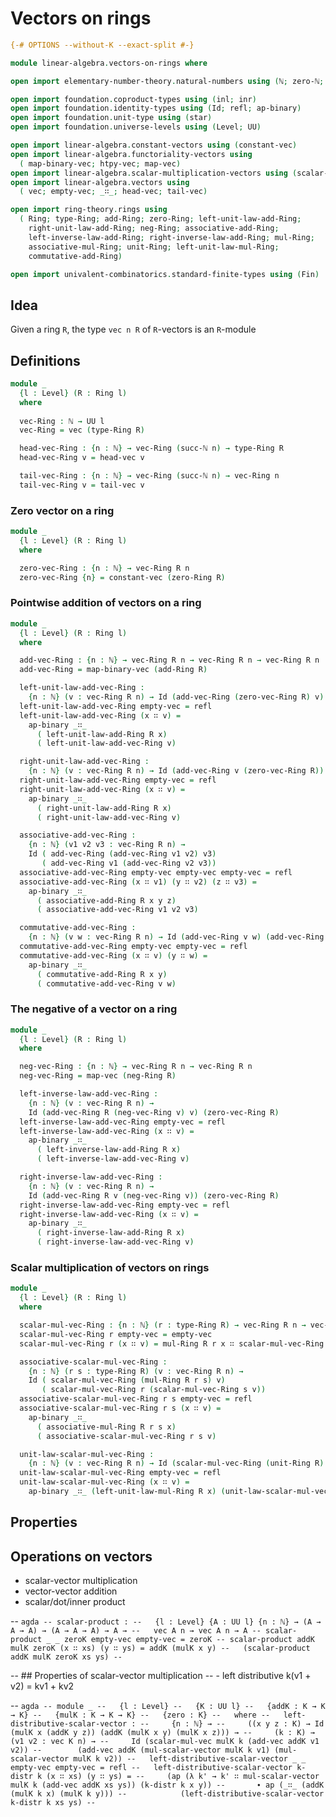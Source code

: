 # Vectors on rings

```agda
{-# OPTIONS --without-K --exact-split #-}

module linear-algebra.vectors-on-rings where

open import elementary-number-theory.natural-numbers using (ℕ; zero-ℕ; succ-ℕ)

open import foundation.coproduct-types using (inl; inr)
open import foundation.identity-types using (Id; refl; ap-binary)
open import foundation.unit-type using (star)
open import foundation.universe-levels using (Level; UU)

open import linear-algebra.constant-vectors using (constant-vec)
open import linear-algebra.functoriality-vectors using
  ( map-binary-vec; htpy-vec; map-vec)
open import linear-algebra.scalar-multiplication-vectors using (scalar-mul-vec)
open import linear-algebra.vectors using
  ( vec; empty-vec; _∷_; head-vec; tail-vec)

open import ring-theory.rings using
  ( Ring; type-Ring; add-Ring; zero-Ring; left-unit-law-add-Ring;
    right-unit-law-add-Ring; neg-Ring; associative-add-Ring;
    left-inverse-law-add-Ring; right-inverse-law-add-Ring; mul-Ring;
    associative-mul-Ring; unit-Ring; left-unit-law-mul-Ring;
    commutative-add-Ring)

open import univalent-combinatorics.standard-finite-types using (Fin)
```

## Idea

Given a ring `R`, the type `vec n R` of `R`-vectors is an `R`-module

## Definitions

```agda
module _
  {l : Level} (R : Ring l)
  where
  
  vec-Ring : ℕ → UU l
  vec-Ring = vec (type-Ring R)

  head-vec-Ring : {n : ℕ} → vec-Ring (succ-ℕ n) → type-Ring R
  head-vec-Ring v = head-vec v

  tail-vec-Ring : {n : ℕ} → vec-Ring (succ-ℕ n) → vec-Ring n
  tail-vec-Ring v = tail-vec v
```

### Zero vector on a ring

```agda
module _
  {l : Level} (R : Ring l)
  where

  zero-vec-Ring : {n : ℕ} → vec-Ring R n
  zero-vec-Ring {n} = constant-vec (zero-Ring R)
```

### Pointwise addition of vectors on a ring

```agda
module _
  {l : Level} (R : Ring l)
  where

  add-vec-Ring : {n : ℕ} → vec-Ring R n → vec-Ring R n → vec-Ring R n
  add-vec-Ring = map-binary-vec (add-Ring R)

  left-unit-law-add-vec-Ring :
    {n : ℕ} (v : vec-Ring R n) → Id (add-vec-Ring (zero-vec-Ring R) v) v
  left-unit-law-add-vec-Ring empty-vec = refl
  left-unit-law-add-vec-Ring (x ∷ v) =
    ap-binary _∷_
      ( left-unit-law-add-Ring R x)
      ( left-unit-law-add-vec-Ring v)

  right-unit-law-add-vec-Ring :
    {n : ℕ} (v : vec-Ring R n) → Id (add-vec-Ring v (zero-vec-Ring R)) v
  right-unit-law-add-vec-Ring empty-vec = refl
  right-unit-law-add-vec-Ring (x ∷ v) =
    ap-binary _∷_
      ( right-unit-law-add-Ring R x)
      ( right-unit-law-add-vec-Ring v)

  associative-add-vec-Ring :
    {n : ℕ} (v1 v2 v3 : vec-Ring R n) →
    Id ( add-vec-Ring (add-vec-Ring v1 v2) v3)
       ( add-vec-Ring v1 (add-vec-Ring v2 v3))
  associative-add-vec-Ring empty-vec empty-vec empty-vec = refl
  associative-add-vec-Ring (x ∷ v1) (y ∷ v2) (z ∷ v3) =
    ap-binary _∷_
      ( associative-add-Ring R x y z)
      ( associative-add-vec-Ring v1 v2 v3)

  commutative-add-vec-Ring :
    {n : ℕ} (v w : vec-Ring R n) → Id (add-vec-Ring v w) (add-vec-Ring w v)
  commutative-add-vec-Ring empty-vec empty-vec = refl
  commutative-add-vec-Ring (x ∷ v) (y ∷ w) =
    ap-binary _∷_
      ( commutative-add-Ring R x y)
      ( commutative-add-vec-Ring v w)
```

### The negative of a vector on a ring

```agda
module _
  {l : Level} (R : Ring l)
  where

  neg-vec-Ring : {n : ℕ} → vec-Ring R n → vec-Ring R n
  neg-vec-Ring = map-vec (neg-Ring R)

  left-inverse-law-add-vec-Ring :
    {n : ℕ} (v : vec-Ring R n) →
    Id (add-vec-Ring R (neg-vec-Ring v) v) (zero-vec-Ring R)
  left-inverse-law-add-vec-Ring empty-vec = refl
  left-inverse-law-add-vec-Ring (x ∷ v) =
    ap-binary _∷_
      ( left-inverse-law-add-Ring R x)
      ( left-inverse-law-add-vec-Ring v)

  right-inverse-law-add-vec-Ring :
    {n : ℕ} (v : vec-Ring R n) →
    Id (add-vec-Ring R v (neg-vec-Ring v)) (zero-vec-Ring R)
  right-inverse-law-add-vec-Ring empty-vec = refl
  right-inverse-law-add-vec-Ring (x ∷ v) =
    ap-binary _∷_
      ( right-inverse-law-add-Ring R x)
      ( right-inverse-law-add-vec-Ring v)
```

### Scalar multiplication of vectors on rings

```agda
module _
  {l : Level} (R : Ring l)
  where

  scalar-mul-vec-Ring : {n : ℕ} (r : type-Ring R) → vec-Ring R n → vec-Ring R n
  scalar-mul-vec-Ring r empty-vec = empty-vec
  scalar-mul-vec-Ring r (x ∷ v) = mul-Ring R r x ∷ scalar-mul-vec-Ring r v

  associative-scalar-mul-vec-Ring :
    {n : ℕ} (r s : type-Ring R) (v : vec-Ring R n) →
    Id ( scalar-mul-vec-Ring (mul-Ring R r s) v)
       ( scalar-mul-vec-Ring r (scalar-mul-vec-Ring s v))
  associative-scalar-mul-vec-Ring r s empty-vec = refl
  associative-scalar-mul-vec-Ring r s (x ∷ v) =
    ap-binary _∷_
      ( associative-mul-Ring R r s x)
      ( associative-scalar-mul-vec-Ring r s v)

  unit-law-scalar-mul-vec-Ring :
    {n : ℕ} (v : vec-Ring R n) → Id (scalar-mul-vec-Ring (unit-Ring R) v) v
  unit-law-scalar-mul-vec-Ring empty-vec = refl
  unit-law-scalar-mul-vec-Ring (x ∷ v) =
    ap-binary _∷_ (left-unit-law-mul-Ring R x) (unit-law-scalar-mul-vec-Ring v)
```

## Properties

## Operations on vectors

 - scalar-vector multiplication
 - vector-vector addition
 - scalar/dot/inner product

-- ```agda
-- scalar-product :
--   {l : Level} {A : UU l} {n : ℕ} → (A → A → A) → (A → A → A) → A →
--   vec A n → vec A n → A
-- scalar-product _ _ zeroK empty-vec empty-vec = zeroK
-- scalar-product addK mulK zeroK (x ∷ xs) (y ∷ ys) = addK (mulK x y)
--   (scalar-product addK mulK zeroK xs ys)
-- ```

-- ## Properties of scalar-vector multiplication
--   - left distributive k(v1 + v2) = kv1 + kv2

-- ```agda
-- module _
--   {l : Level}
--   {K : UU l}
--   {addK : K → K → K}
--   {mulK : K → K → K}
--   {zero : K}
--   where
--   left-distributive-scalar-vector :
--     {n : ℕ} →
--     ((x y z : K) → Id (mulK x (addK y z)) (addK (mulK x y) (mulK x z))) →
--     (k : K) → (v1 v2 : vec K n) →
--     Id (scalar-mul-vec mulK k (add-vec addK v1 v2))
--        (add-vec addK (mul-scalar-vector mulK k v1) (mul-scalar-vector mulK k v2))
--   left-distributive-scalar-vector _ _ empty-vec empty-vec = refl
--   left-distributive-scalar-vector k-distr k (x ∷ xs) (y ∷ ys) =
--     (ap (λ k' → k' ∷ mul-scalar-vector mulK k (add-vec addK xs ys)) (k-distr k x y))
--       ∙ ap (_∷_ (addK (mulK k x) (mulK k y)))
--            (left-distributive-scalar-vector k-distr k xs ys)
-- ```
